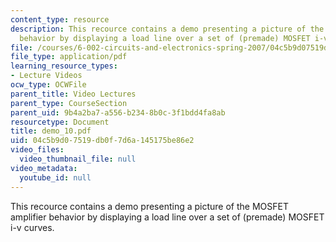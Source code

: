 ```yaml
---
content_type: resource
description: This recource contains a demo presenting a picture of the MOSFET amplifier
  behavior by displaying a load line over a set of (premade) MOSFET i-v curves.
file: /courses/6-002-circuits-and-electronics-spring-2007/04c5b9d07519db0f7d6a145175be86e2_demo_10.pdf
file_type: application/pdf
learning_resource_types:
- Lecture Videos
ocw_type: OCWFile
parent_title: Video Lectures
parent_type: CourseSection
parent_uid: 9b4a2ba7-a556-b234-8b0c-3f1bdd4fa8ab
resourcetype: Document
title: demo_10.pdf
uid: 04c5b9d0-7519-db0f-7d6a-145175be86e2
video_files:
  video_thumbnail_file: null
video_metadata:
  youtube_id: null
---
```

This recource contains a demo presenting a picture of the MOSFET amplifier behavior by displaying a load line over a set of (premade) MOSFET i-v curves.

